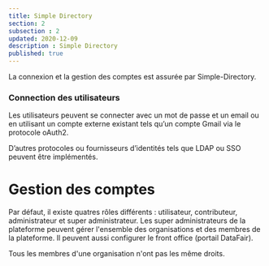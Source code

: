 ```yaml
---
title: Simple Directory
section: 2
subsection : 2
updated: 2020-12-09
description : Simple Directory
published: true
---
```

La connexion et la gestion des comptes est assurée par Simple-Directory.

### Connection des utilisateurs
Les utilisateurs peuvent se connecter avec un mot de passe et un email ou en utilisant un compte externe existant tels qu’un compte Gmail via le protocole oAuth2.


D’autres protocoles ou fournisseurs d’identités tels que LDAP ou SSO peuvent être implémentés.

# Gestion des comptes

Par défaut, il existe quatres rôles différents : utilisateur, contributeur, administrateur et super administrateur.
Les super administrateurs de la plateforme peuvent gérer l'ensemble des organisations et des membres de la plateforme. Il peuvent aussi configurer le front office (portail DataFair).

Tous les membres d'une organisation n'ont pas les même droits.
